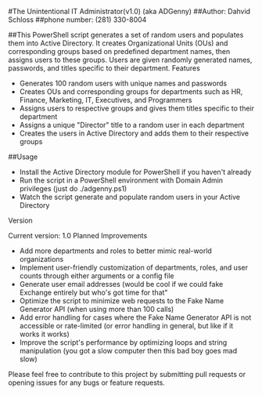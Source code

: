 #The Unintentional IT Administrator(v1.0) (aka ADGenny)
##Author: Dahvid Schloss
##phone number: (281) 330-8004

##This PowerShell script generates a set of random users and populates them into Active Directory. It creates Organizational Units (OUs) and corresponding groups based on predefined department names, then assigns users to these groups. Users are given randomly generated names, passwords, and titles specific to their department.
Features

  -  Generates 100 random users with unique names and passwords
  -  Creates OUs and corresponding groups for departments such as HR, Finance, Marketing, IT, Executives, and Programmers
  -  Assigns users to respective groups and gives them titles specific to their department
  -  Assigns a unique "Director" title to a random user in each department
  -  Creates the users in Active Directory and adds them to their respective groups

##Usage

   - Install the Active Directory module for PowerShell if you haven't already
   - Run the script in a PowerShell environment with Domain Admin privileges (just do ./adgenny.ps1)
   - Watch the script generate and populate random users in your Active Directory

Version

Current version: 1.0
Planned Improvements

   - Add more departments and roles to better mimic real-world organizations
   - Implement user-friendly customization of departments, roles, and user counts through either arguments or a config file
   - Generate user email addresses (would be cool if we could fake Exchange entirely but who's got time for that"
   - Optimize the script to minimize web requests to the Fake Name Generator API (when using more than 100 calls)
   - Add error handling for cases where the Fake Name Generator API is not accessible or rate-limited (or error handling in general, but like if it works it works)
   - Improve the script's performance by optimizing loops and string manipulation (you got a slow computer then this bad boy goes mad slow)

Please feel free to contribute to this project by submitting pull requests or opening issues for any bugs or feature requests.

